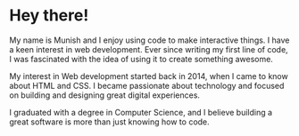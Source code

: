 # Hey there!
My name is Munish and I enjoy using code to make interactive things. I have a keen interest in web development. Ever since writing my first line of code, I was fascinated with the idea of using it to create something awesome.

My interest in Web development started back in 2014, when I came to know about HTML and CSS. I became passionate about technology and focused on building and designing great digital experiences.

I graduated with a degree in Computer Science, and I believe building a great software is more than just knowing how to code.
